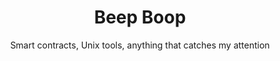 <h1 align="center">
Beep Boop
</h1>
<p align="center">
Smart contracts, Unix tools, anything that catches my attention
</p>
</p>
